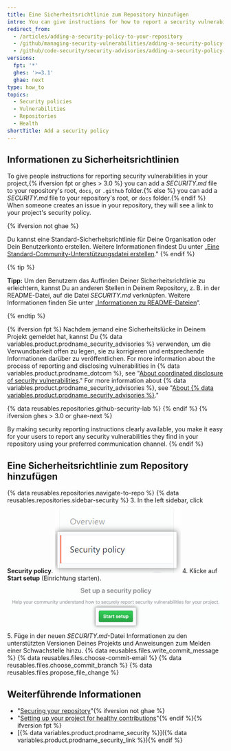 ```yaml
---
title: Eine Sicherheitsrichtlinie zum Repository hinzufügen
intro: You can give instructions for how to report a security vulnerability in your project by adding a security policy to your repository.
redirect_from:
  - /articles/adding-a-security-policy-to-your-repository
  - /github/managing-security-vulnerabilities/adding-a-security-policy-to-your-repository
  - /github/code-security/security-advisories/adding-a-security-policy-to-your-repository
versions:
  fpt: '*'
  ghes: '>=3.1'
  ghae: next
type: how_to
topics:
  - Security policies
  - Vulnerabilities
  - Repositories
  - Health
shortTitle: Add a security policy
---
```


## Informationen zu Sicherheitsrichtlinien

To give people instructions for reporting security vulnerabilities in your project,{% ifversion fpt or ghes > 3.0 %} you can add a _SECURITY.md_ file to your repository's root, `docs`, or `.github` folder.{% else %} you can add a _SECURITY.md_ file to your repository's root, or `docs` folder.{% endif %} When someone creates an issue in your repository, they will see a link to your project's security policy.

{% ifversion not ghae %}
<!-- no public repos in GHAE -->
Du kannst eine Standard-Sicherheitsrichtlinie für Deine Organisation oder Dein Benutzerkonto erstellen. Weitere Informationen findest Du unter „[Eine Standard-Community-Unterstützungsdatei erstellen](/communities/setting-up-your-project-for-healthy-contributions/creating-a-default-community-health-file)."
{% endif %}

{% tip %}

**Tipp:** Um den Benutzern das Auffinden Deiner Sicherheitsrichtlinie zu erleichtern, kannst Du an anderen Stellen in Deinem Repository, z. B. in der README-Datei, auf die Datei _SECURITY.md_ verknüpfen. Weitere Informationen finden Sie unter „[Informationen zu README-Dateien](/articles/about-readmes/)“.

{% endtip %}

{% ifversion fpt %}
Nachdem jemand eine Sicherheitslücke in Deinem Projekt gemeldet hat, kannst Du {% data variables.product.prodname_security_advisories %} verwenden, um die Verwundbarkeit offen zu legen, sie zu korrigieren und entsprechende Informationen darüber zu veröffentlichen. For more information about the process of reporting and disclosing vulnerabilities in {% data variables.product.prodname_dotcom %}, see "[About coordinated disclosure of security vulnerabilities](/code-security/security-advisories/about-coordinated-disclosure-of-security-vulnerabilities#about-reporting-and-disclosing-vulnerabilities-in-projects-on-github)." For more information about {% data variables.product.prodname_security_advisories %}, see "[About {% data variables.product.prodname_security_advisories %}](/github/managing-security-vulnerabilities/about-github-security-advisories)."

{% data reusables.repositories.github-security-lab %}
{% endif %}
{% ifversion ghes > 3.0 or ghae-next %}
<!-- alternative to the content about GitHub Security Advisories in the dotcom article -->
By making security reporting instructions clearly available, you make it easy for your users to report any security vulnerabilities they find in your repository using your preferred communication channel.
{% endif %}

## Eine Sicherheitsrichtlinie zum Repository hinzufügen

{% data reusables.repositories.navigate-to-repo %}
{% data reusables.repositories.sidebar-security %}
3. In the left sidebar, click **Security policy**. ![Security policy tab](/assets/images/help/security/security-policy-tab.png)
4. Klicke auf **Start setup** (Einrichtung starten). ![Schaltfläche „Start setup“ (Einrichtung starten)](/assets/images/help/security/start-setup-security-policy-button.png)
5. Füge in der neuen _SECURITY.md_-Datei Informationen zu den unterstützten Versionen Deines Projekts und Anweisungen zum Melden einer Schwachstelle hinzu.
{% data reusables.files.write_commit_message %}
{% data reusables.files.choose-commit-email %}
{% data reusables.files.choose_commit_branch %}
{% data reusables.files.propose_file_change %}

## Weiterführende Informationen

- "[Securing your repository](/code-security/getting-started/securing-your-repository)"{% ifversion not ghae %}
- "[Setting up your project for healthy contributions](/communities/setting-up-your-project-for-healthy-contributions)"{% endif %}{% ifversion fpt %}
- [{% data variables.product.prodname_security %}]({% data variables.product.prodname_security_link %}){% endif %}
